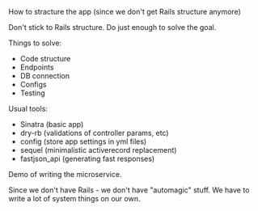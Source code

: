How to stracture the app (since we don't get Rails structure anymore)

Don't stick to Rails structure.
Do just enough to solve the goal.

Things to solve:
- Code structure
- Endpoints
- DB connection
- Configs
- Testing

Usual tools:
- Sinatra (basic app)
- dry-rb (validations of controller params, etc)
- config (store app settings in yml files)
- sequel (minimalistic activerecord replacement)
- fastjson_api (generating fast responses)

Demo of writing the microservice.

Since we don't have Rails - we don't have "automagic" stuff.
We have to write a lot of system things on our own.

